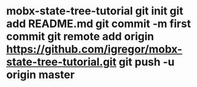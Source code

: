 # mobx-state-tree-tutorial git init git add README.md git commit -m first commit git remote add origin https://github.com/igregor/mobx-state-tree-tutorial.git git push -u origin master
